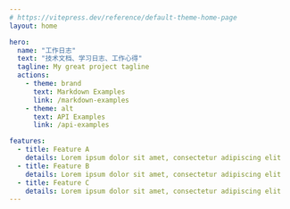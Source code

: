 ```yaml
---
# https://vitepress.dev/reference/default-theme-home-page
layout: home

hero:
  name: "工作日志"
  text: "技术文档、学习日志、工作心得"
  tagline: My great project tagline
  actions:
    - theme: brand
      text: Markdown Examples
      link: /markdown-examples
    - theme: alt
      text: API Examples
      link: /api-examples

features:
  - title: Feature A
    details: Lorem ipsum dolor sit amet, consectetur adipiscing elit
  - title: Feature B
    details: Lorem ipsum dolor sit amet, consectetur adipiscing elit
  - title: Feature C
    details: Lorem ipsum dolor sit amet, consectetur adipiscing elit
---
```


